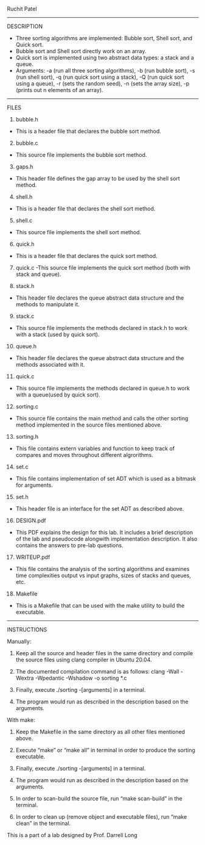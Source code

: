 Ruchit Patel

---------------------
DESCRIPTION

- Three sorting algorithms are implemented: Bubble sort, Shell sort, and Quick sort.
- Bubble sort and Shell sort directly work on an array. 
- Quick sort is implemented using two abstract data types: a stack and a queue.
- Arguments:    -a (run all three sorting algorithms),
                -b (run bubble sort), 
		-s (run shell sort), 
		-q (run quick sort using a stack), 
		-Q (run quick sort using a queue), 
		-r (sets the random seed), 
		-n (sets the array size), 
		-p (prints out n elements of an array).

---------------------
FILES

1. bubble.h
- This is a header file that declares the bubble sort method.

2. bubble.c 
- This source file implements the bubble sort method.

3. gaps.h
- This header file defines the gap array to be used by the shell sort method.

4. shell.h 
- This is a header file that declares the shell sort method.

5. shell.c
- This source file implements the shell sort method.

6. quick.h 
- This is a header file that declares the quick sort method.

7. quick.c 
-This source file implements the quick sort method (both with stack and queue).

8. stack.h 
- This header file declares the queue abstract data structure and the methods to manipulate it.

9. stack.c
-  This source file implements the methods declared in stack.h to work with a stack (used by quick sort).

10. queue.h 
- This header file declares the queue abstract data structure and the methods associated with it.

11. quick.c 
- This source file implements the methods declared in queue.h to work with a queue(used by quick sort).

12. sorting.c 
- This source file contains the main method and calls the other sorting method implemented in the source files mentioned above. 

13. sorting.h
- This file contains extern variables and function to keep track of compares and moves throughout different algrorithms.

14. set.c
- This file contains implementation of set ADT which is used as a bitmask for arguments.

15. set.h
- This header file is an interface for the set ADT as described above.

16. DESIGN.pdf 

- This PDF explains the design for this lab. It includes a brief description of the lab and pseudocode alongwith implementation description. It also contains the answers to pre-lab questions.

17. WRITEUP.pdf

- This file contains the analysis of the sorting algorithms and examines time complexities output vs input graphs, sizes of stacks and queues, etc.

18. Makefile

- This is a Makefile that can be used with the make utility to build the executable.


---------------------
INSTRUCTIONS

Manually:
1. Keep all the source and header files in the same directory and compile the source files using clang compiler in Ubuntu 20.04.

2. The documented compilation command is as follows: clang -Wall -Wextra -Wpedantic -Wshadow -o sorting *.c 

3. Finally, execute ./sorting -[arguments] in a terminal. 

4. The program would run as described in the description based on the arguments. 


With make:
1. Keep the Makefile in the same directory as all other files mentioned above.

2. Execute “make” or “make all” in terminal in order to produce the sorting executable. 

3. Finally, execute ./sorting -[arguments] in a terminal. 

4. The program would run as described in the description based on the arguments. 

5. In order to scan-build the source file, run “make scan-build” in the terminal.

6. In order to clean up (remove object and executable files), run “make clean” in the terminal.

This is a part of a lab designed by Prof. Darrell Long
